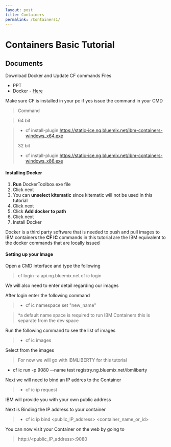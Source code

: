 ```yaml
---
layout: post
title: Containers
permalink: /Containers1/
---
```


Containers Basic Tutorial
===================


Documents
-------------
Download Docker and Update CF commands
Files

 - PPT
 - Docker - [Here](https://github.com/docker/toolbox/releases/download/v1.10.0/DockerToolbox-1.10.0.exe)
 

Make sure CF is installed in your pc if yes issue the command in your CMD

> Command

> 64 bit

>- cf install-plugin https://static-ice.ng.bluemix.net/ibm-containers-windows_x64.exe
> 
> 32 bit
> 
>  - cf install-plugin https://static-ice.ng.bluemix.net/ibm-containers-windows_x86.exe

> 
#### </i> Installing Docker

 1. **Run** DockerToolbox.exe file
 2. Click next
 3. You can **unselect kitematic** since kitematic will not be used in this tutorial 
 4. Click next
 5. Click **Add docker to path**
 6. Click next
 7. Install Docker

Docker is a third party software that is needed to push and pull images to IBM containers the **CF IC** commands in this tutorial are the IBM equivalent to the docker commands that are locally issued   

#### </i> Setting up your Image 

Open a CMD interface and type the following

> cf login -a api.ng.bluemix.net
> cf ic login

We will also need to enter detail regarding our images 

After login enter the following command

> - cf ic namespace set "new_name"

> *a default name space is required to run IBM Containers this is separate from the dev space

Run the following command to see the list of images 

>- cf ic images

Select from the images 

> For now we will go with IBMLIBERTY for this tutorial
>
 - cf ic run -p 9080 --name test registry.ng.bluemix.net/ibmliberty

Next we will need to bind an IP addres to the Container

>  - cf ic ip request

IBM will provide you with your own public address 

Next is Binding the IP address to your container

> - cf ic ip bind <public_IP_address> <container_name_or_id>

You can now visit your Container on the web by going to 

> http://<public_IP_address>:9080


